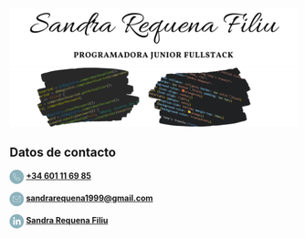 <p align = "center">
  <img src="images/Presentacion.png">
  <img src="images/Portada.png">
</p>

## Datos de contacto
<img src="images/Icono_tel.png" width="25" align="center"> **[+34 601 11 69 85](https://api.whatsapp.com/send?phone=%2B34601116985)**

<img src="images/Icono_mail.png" width="25" align="center"> **sandrarequena1999@gmail.com**

<img src="images/Icono_LinkedIn.png" width="25" align="center"> **[Sandra Requena Filiu](https://www.linkedin.com/in/sandra-requena-filiu/)**

<!--
**Trafasan/Trafasan** is a ✨ _special_ ✨ repository because its `README.md` (this file) appears on your GitHub profile.

Here are some ideas to get you started:

- 🔭 I’m currently working on ...
- 🌱 I’m currently learning ...
- 👯 I’m looking to collaborate on ...
- 🤔 I’m looking for help with ...
- 💬 Ask me about ...
- 📫 How to reach me: ...
- 😄 Pronouns: ...
- ⚡ Fun fact: ...
-->
